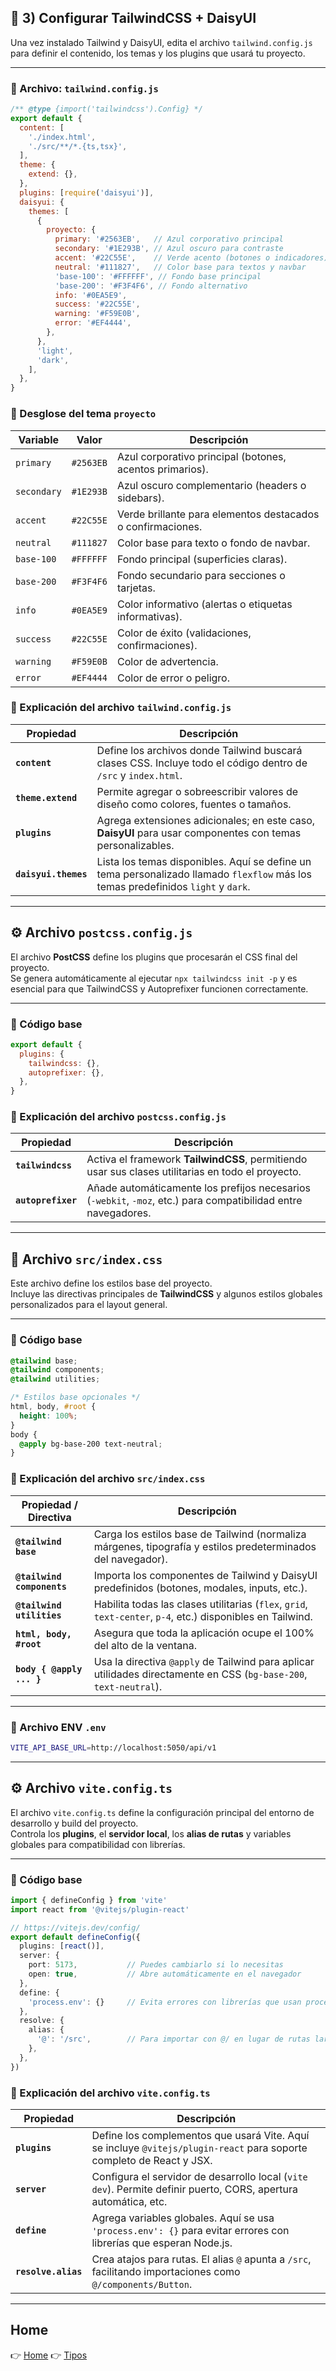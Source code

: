 ## 🎨 3) Configurar TailwindCSS + DaisyUI

Una vez instalado Tailwind y DaisyUI, edita el archivo `tailwind.config.js` para definir el contenido, los temas y los plugins que usará tu proyecto.

---

### 📄 Archivo: `tailwind.config.js`

```js
/** @type {import('tailwindcss').Config} */
export default {
  content: [
    './index.html',
    './src/**/*.{ts,tsx}',
  ],
  theme: {
    extend: {},
  },
  plugins: [require('daisyui')],
  daisyui: {
    themes: [
      {
        proyecto: {
          primary: '#2563EB',   // Azul corporativo principal
          secondary: '#1E293B', // Azul oscuro para contraste
          accent: '#22C55E',    // Verde acento (botones o indicadores)
          neutral: '#111827',   // Color base para textos y navbar
          'base-100': '#FFFFFF', // Fondo base principal
          'base-200': '#F3F4F6', // Fondo alternativo
          info: '#0EA5E9',
          success: '#22C55E',
          warning: '#F59E0B',
          error: '#EF4444',
        },
      },
      'light',
      'dark',
    ],
  },
}
```

### 🎨 Desglose del tema `proyecto`

| Variable      | Valor      | Descripción                                                |
| -------------- | ----------- | ---------------------------------------------------------- |
| `primary`      | `#2563EB`  | Azul corporativo principal (botones, acentos primarios).   |
| `secondary`    | `#1E293B`  | Azul oscuro complementario (headers o sidebars).           |
| `accent`       | `#22C55E`  | Verde brillante para elementos destacados o confirmaciones.|
| `neutral`      | `#111827`  | Color base para texto o fondo de navbar.                   |
| `base-100`     | `#FFFFFF`  | Fondo principal (superficies claras).                      |
| `base-200`     | `#F3F4F6`  | Fondo secundario para secciones o tarjetas.                |
| `info`         | `#0EA5E9`  | Color informativo (alertas o etiquetas informativas).      |
| `success`      | `#22C55E`  | Color de éxito (validaciones, confirmaciones).             |
| `warning`      | `#F59E0B`  | Color de advertencia.                                     |
| `error`        | `#EF4444`  | Color de error o peligro.                                 |


### 🧩 Explicación del archivo `tailwind.config.js`

| Propiedad            | Descripción                                                                                                                       |
| -------------------- | --------------------------------------------------------------------------------------------------------------------------------- |
| **`content`**        | Define los archivos donde Tailwind buscará clases CSS. Incluye todo el código dentro de `/src` y `index.html`.                    |
| **`theme.extend`**   | Permite agregar o sobreescribir valores de diseño como colores, fuentes o tamaños.                                                |
| **`plugins`**        | Agrega extensiones adicionales; en este caso, **DaisyUI** para usar componentes con temas personalizables.                        |
| **`daisyui.themes`** | Lista los temas disponibles. Aquí se define un tema personalizado llamado `flexflow` más los temas predefinidos `light` y `dark`. |

---

## ⚙️ Archivo `postcss.config.js`

El archivo **PostCSS** define los plugins que procesarán el CSS final del proyecto.  
Se genera automáticamente al ejecutar `npx tailwindcss init -p` y es esencial para que TailwindCSS y Autoprefixer funcionen correctamente.

---

### 📄 Código base

```js
export default {
  plugins: {
    tailwindcss: {},
    autoprefixer: {},
  },
}
```

### 🧩 Explicación del archivo `postcss.config.js`

| Propiedad          | Descripción                                                                                                    |
| ------------------ | -------------------------------------------------------------------------------------------------------------- |
| **`tailwindcss`**  | Activa el framework **TailwindCSS**, permitiendo usar sus clases utilitarias en todo el proyecto.              |
| **`autoprefixer`** | Añade automáticamente los prefijos necesarios (`-webkit`, `-moz`, etc.) para compatibilidad entre navegadores. |

---

## 🎨 Archivo `src/index.css`

Este archivo define los estilos base del proyecto.  
Incluye las directivas principales de **TailwindCSS** y algunos estilos globales personalizados para el layout general.

---

### 📄 Código base

```css
@tailwind base;
@tailwind components;
@tailwind utilities;

/* Estilos base opcionales */
html, body, #root { 
  height: 100%; 
}
body { 
  @apply bg-base-200 text-neutral; 
}
```

### 🧩 Explicación del archivo `src/index.css`

| Propiedad / Directiva      | Descripción                                                                                                        |
| -------------------------- | ------------------------------------------------------------------------------------------------------------------ |
| **`@tailwind base`**       | Carga los estilos base de Tailwind (normaliza márgenes, tipografía y estilos predeterminados del navegador).       |
| **`@tailwind components`** | Importa los componentes de Tailwind y DaisyUI predefinidos (botones, modales, inputs, etc.).                       |
| **`@tailwind utilities`**  | Habilita todas las clases utilitarias (`flex`, `grid`, `text-center`, `p-4`, etc.) disponibles en Tailwind.        |
| **`html, body, #root`**    | Asegura que toda la aplicación ocupe el 100% del alto de la ventana.                                               |
| **`body { @apply ... }`**  | Usa la directiva `@apply` de Tailwind para aplicar utilidades directamente en CSS (`bg-base-200`, `text-neutral`). |

---

### 🧩 Archivo ENV `.env`

```bash
VITE_API_BASE_URL=http://localhost:5050/api/v1
```

---

## ⚙️ Archivo `vite.config.ts`

El archivo `vite.config.ts` define la configuración principal del entorno de desarrollo y build del proyecto.  
Controla los **plugins**, el **servidor local**, los **alias de rutas** y variables globales para compatibilidad con librerías.

---

### 📄 Código base

```ts
import { defineConfig } from 'vite'
import react from '@vitejs/plugin-react'

// https://vitejs.dev/config/
export default defineConfig({
  plugins: [react()],
  server: {
    port: 5173,           // Puedes cambiarlo si lo necesitas
    open: true,           // Abre automáticamente en el navegador
  },
  define: {
    'process.env': {}     // Evita errores con librerías que usan process.env
  },
  resolve: {
    alias: {
      '@': '/src',        // Para importar con @/ en lugar de rutas largas
    },
  },
})
```

### 🧩 Explicación del archivo `vite.config.ts`

| Propiedad           | Descripción                                                                                                          |
| ------------------- | -------------------------------------------------------------------------------------------------------------------- |
| **`plugins`**       | Define los complementos que usará Vite. Aquí se incluye `@vitejs/plugin-react` para soporte completo de React y JSX. |
| **`server`**        | Configura el servidor de desarrollo local (`vite dev`). Permite definir puerto, CORS, apertura automática, etc.      |
| **`define`**        | Agrega variables globales. Aquí se usa `'process.env': {}` para evitar errores con librerías que esperan Node.js.    |
| **`resolve.alias`** | Crea atajos para rutas. El alias `@` apunta a `/src`, facilitando importaciones como `@/components/Button`.          |

---

## Home

👉 [Home](./../README.md)
👉 [Tipos](./../src/types/Empleado.md)